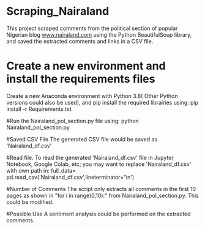 # Scraping_Nairaland
This project scraped comments from the political section of popular Nigerian blog www.nairaland.com using the Python BeautifulSoup library, and saved the extracted comments and links in a CSV file.

# Create a new environment and install the requirements files
Create a new Anaconda environment with Python 3.8( Other Python versions could also be used), and pip install the required librairies using: 
pip install -r Requirements.txt

#Run the Nairaland_pol_section.py file using:
python Nairaland_pol_section.py

#Saved CSV File 
The generated CSV file would be saved as 'Nairaland_df.csv'

#Read file. 
To read the generated 'Nairaland_df.csv' file in Jupyter Notebook, Google Colab, etc; you may want to replace 'Nairaland_df.csv' with own path in:
full_data= pd.read_csv('Nairaland_df.csv',lineterminator='\n')

#Number of Comments
The script only extracts all comments in the first 10 pages as shown in "for i in range(0,10):" from Nairaland_pol_section.py. This could be modified.

#Possible Use
A sentiment analysis could be performed on the extracted comments.

